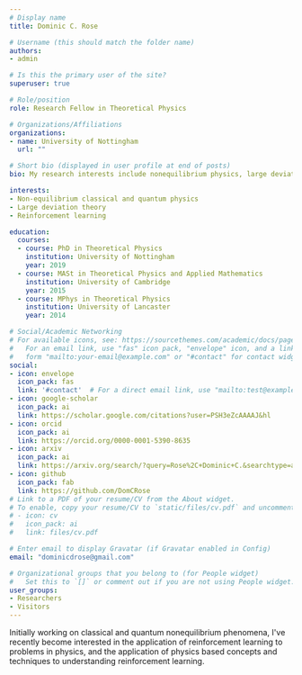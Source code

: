 ```yaml
---
# Display name
title: Dominic C. Rose

# Username (this should match the folder name)
authors:
- admin

# Is this the primary user of the site?
superuser: true

# Role/position
role: Research Fellow in Theoretical Physics

# Organizations/Affiliations
organizations:
- name: University of Nottingham
  url: ""

# Short bio (displayed in user profile at end of posts)
bio: My research interests include nonequilibrium physics, large deviations and reinforcement learning.

interests:
- Non-equilibrium classical and quantum physics
- Large deviation theory
- Reinforcement learning

education:
  courses:
  - course: PhD in Theoretical Physics
    institution: University of Nottingham
    year: 2019
  - course: MASt in Theoretical Physics and Applied Mathematics
    institution: University of Cambridge
    year: 2015
  - course: MPhys in Theoretical Physics
    institution: University of Lancaster
    year: 2014

# Social/Academic Networking
# For available icons, see: https://sourcethemes.com/academic/docs/page-builder/#icons
#   For an email link, use "fas" icon pack, "envelope" icon, and a link in the
#   form "mailto:your-email@example.com" or "#contact" for contact widget.
social:
- icon: envelope
  icon_pack: fas
  link: '#contact'  # For a direct email link, use "mailto:test@example.org".
- icon: google-scholar
  icon_pack: ai
  link: https://scholar.google.com/citations?user=PSH3eZcAAAAJ&hl
- icon: orcid
  icon_pack: ai
  link: https://orcid.org/0000-0001-5390-8635
- icon: arxiv
  icon_pack: ai
  link: https://arxiv.org/search/?query=Rose%2C+Dominic+C.&searchtype=all&abstracts=show&order=-announced_date_first&size=200
- icon: github
  icon_pack: fab
  link: https://github.com/DomCRose
# Link to a PDF of your resume/CV from the About widget.
# To enable, copy your resume/CV to `static/files/cv.pdf` and uncomment the lines below.
# - icon: cv
#   icon_pack: ai
#   link: files/cv.pdf

# Enter email to display Gravatar (if Gravatar enabled in Config)
email: "dominicdrose@gmail.com"

# Organizational groups that you belong to (for People widget)
#   Set this to `[]` or comment out if you are not using People widget.
user_groups:
- Researchers
- Visitors
---
```


Initially working on classical and quantum nonequilibrium phenomena, I've recently become interested in the application of reinforcement learning to problems in physics, and the application of physics based concepts and techniques to understanding reinforcement learning.